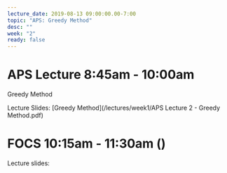 ```yaml
---
lecture_date: 2019-08-13 09:00:00.00-7:00
topic: "APS: Greedy Method"
desc: ""
week: "2"
ready: false
---
```


# APS Lecture 8:45am - 10:00am
Greedy Method

Lecture Slides: [Greedy Method](/lectures/week1/APS Lecture 2 - Greedy Method.pdf)



# FOCS 10:15am - 11:30am ()

Lecture slides: 



